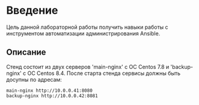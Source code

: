 # **Введение**

Цель данной лабораторной работы получить навыки работы с инструментом автоматизации администрирования Ansible.

## Описание

Стенд состоит из двух серверов 'main-nginx' с ОС Centos 7.8 и 'backup-nginx' с ОС Centos 8.4. После старта стенда сервисы должны быть досупны по адресам:

    main-nginx http://10.0.0.41:8080
    backup-nginx http://10.0.0.42:8081


